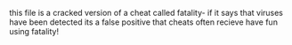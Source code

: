 this file is a cracked version of a cheat called fatality- if it says that viruses have been detected its a false positive that cheats often recieve have fun using fatality!
